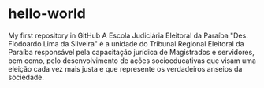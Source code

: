 # hello-world
My first repository in GitHub
A Escola Judiciária Eleitoral da Paraíba "Des. Flodoardo Lima da Silveira" é a unidade do Tribunal Regional Eleitoral da Paraíba responsável pela capacitação jurídica de Magistrados e servidores, bem como, pelo desenvolvimento de ações socioeducativas que visam uma eleição cada vez mais justa e que represente os verdadeiros anseios da sociedade.
